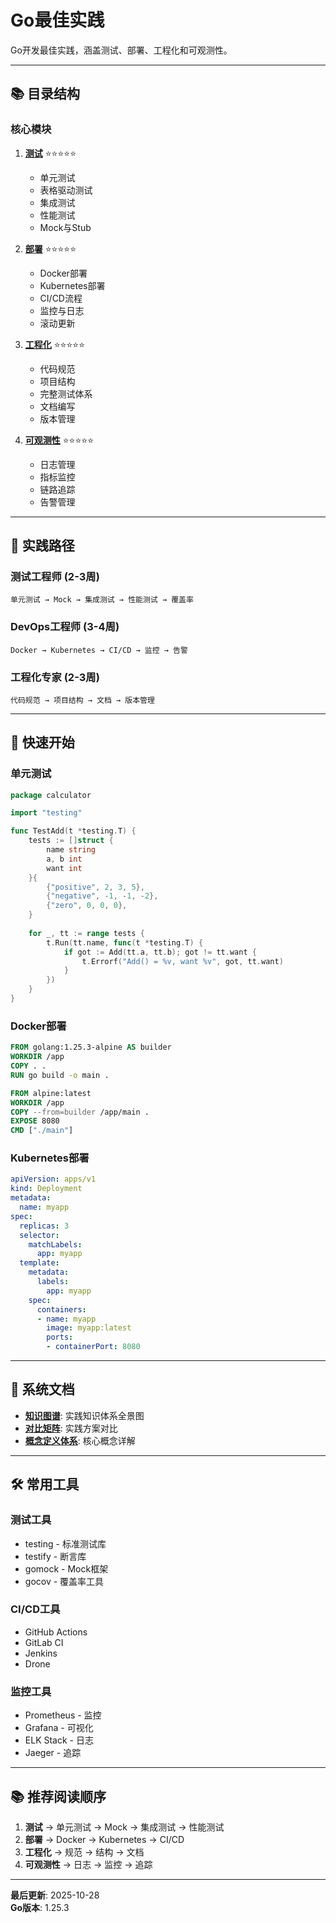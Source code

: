 # Go最佳实践

Go开发最佳实践，涵盖测试、部署、工程化和可观测性。

---

## 📚 目录结构

### 核心模块

1. **[测试](./testing/README.md)** ⭐⭐⭐⭐⭐
   - 单元测试
   - 表格驱动测试
   - 集成测试
   - 性能测试
   - Mock与Stub

2. **[部署](./deployment/README.md)** ⭐⭐⭐⭐⭐
   - Docker部署
   - Kubernetes部署
   - CI/CD流程
   - 监控与日志
   - 滚动更新

3. **[工程化](./engineering/README.md)** ⭐⭐⭐⭐⭐
   - 代码规范
   - 项目结构
   - 完整测试体系
   - 文档编写
   - 版本管理

4. **[可观测性](./observability/README.md)** ⭐⭐⭐⭐⭐
   - 日志管理
   - 指标监控
   - 链路追踪
   - 告警管理

---

## 🎯 实践路径

### 测试工程师 (2-3周)
```
单元测试 → Mock → 集成测试 → 性能测试 → 覆盖率
```

### DevOps工程师 (3-4周)
```
Docker → Kubernetes → CI/CD → 监控 → 告警
```

### 工程化专家 (2-3周)
```
代码规范 → 项目结构 → 文档 → 版本管理
```

---

## 🚀 快速开始

### 单元测试

```go
package calculator

import "testing"

func TestAdd(t *testing.T) {
    tests := []struct {
        name string
        a, b int
        want int
    }{
        {"positive", 2, 3, 5},
        {"negative", -1, -1, -2},
        {"zero", 0, 0, 0},
    }
    
    for _, tt := range tests {
        t.Run(tt.name, func(t *testing.T) {
            if got := Add(tt.a, tt.b); got != tt.want {
                t.Errorf("Add() = %v, want %v", got, tt.want)
            }
        })
    }
}
```

### Docker部署

```dockerfile
FROM golang:1.25.3-alpine AS builder
WORKDIR /app
COPY . .
RUN go build -o main .

FROM alpine:latest
WORKDIR /app
COPY --from=builder /app/main .
EXPOSE 8080
CMD ["./main"]
```

### Kubernetes部署

```yaml
apiVersion: apps/v1
kind: Deployment
metadata:
  name: myapp
spec:
  replicas: 3
  selector:
    matchLabels:
      app: myapp
  template:
    metadata:
      labels:
        app: myapp
    spec:
      containers:
      - name: myapp
        image: myapp:latest
        ports:
        - containerPort: 8080
```

---

## 📖 系统文档

- **[知识图谱](./00-知识图谱.md)**: 实践知识体系全景图
- **[对比矩阵](./00-对比矩阵.md)**: 实践方案对比
- **[概念定义体系](./00-概念定义体系.md)**: 核心概念详解

---

## 🛠️ 常用工具

### 测试工具
- testing - 标准测试库
- testify - 断言库
- gomock - Mock框架
- gocov - 覆盖率工具

### CI/CD工具
- GitHub Actions
- GitLab CI
- Jenkins
- Drone

### 监控工具
- Prometheus - 监控
- Grafana - 可视化
- ELK Stack - 日志
- Jaeger - 追踪

---

## 📚 推荐阅读顺序

1. **测试** → 单元测试 → Mock → 集成测试 → 性能测试
2. **部署** → Docker → Kubernetes → CI/CD
3. **工程化** → 规范 → 结构 → 文档
4. **可观测性** → 日志 → 监控 → 追踪

---

**最后更新**: 2025-10-28  
**Go版本**: 1.25.3

